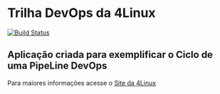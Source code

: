 # Trilha DevOps da 4Linux

<!-- Altere a Flag abaixo com sua URL do Travis -->
[![Build Status](https://travis-ci.org/tclaudino/DevOpsLab-HelloWorld.svg?branch=master)](https://travis-ci.org/tclaudino/DevOpsLab-HelloWorld)

## Aplicação criada para exemplificar o Ciclo de uma PipeLine DevOps


Para maiores informações acesse o [Site da 4Linux](https://www.4linux.com.br/cursos/devops)
